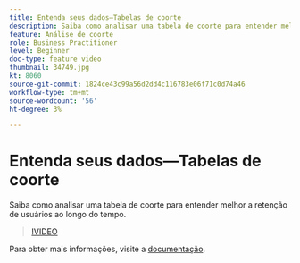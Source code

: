 ```yaml
---
title: Entenda seus dados—Tabelas de coorte
description: Saiba como analisar uma tabela de coorte para entender melhor a retenção de usuários ao longo do tempo.
feature: Análise de coorte
role: Business Practitioner
level: Beginner
doc-type: feature video
thumbnail: 34749.jpg
kt: 8060
source-git-commit: 1824ce43c99a56d2dd4c116783e06f71c0d74a46
workflow-type: tm+mt
source-wordcount: '56'
ht-degree: 3%

---
```



# Entenda seus dados—Tabelas de coorte

Saiba como analisar uma tabela de coorte para entender melhor a retenção de usuários ao longo do tempo.

>[!VIDEO](https://video.tv.adobe.com/v/331788/?quality=12&learn=on)

Para obter mais informações, visite a [documentação](https://experienceleague.adobe.com/docs/analytics/analyze/analysis-workspace/visualizations/cohort-table/cohort-analysis.html?lang=en).
